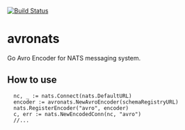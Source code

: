 [![Build Status](https://travis-ci.org/goavro/avronats.svg?branch=master)](https://travis-ci.org/goavro/avronats)

# avronats
Go Avro Encoder for NATS messaging system.

## How to use
```
  nc, _ := nats.Connect(nats.DefaultURL)
  encoder := avronats.NewAvroEncoder(schemaRegistryURL)
  nats.RegisterEncoder("avro", encoder)
  c, err := nats.NewEncodedConn(nc, "avro")
  //...
```
